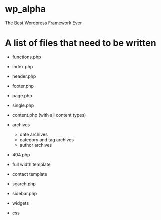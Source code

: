 wp_alpha
========

The Best Wordpress Framework Ever

# A list of files that need to be written

* functions.php 
* index.php 
* header.php 
* footer.php 
* page.php 
* single.php 
* content.php (with all content types)
* archives 
	- date archives
	- category and tag archives
	- author archives
* 404.php 
* full width template 
* contact template 

* search.php 
* sidebar.php 

* widgets
* css   
